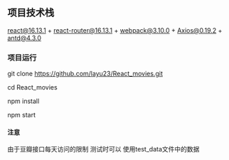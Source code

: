 
## 项目技术栈

react@16.13.1 +  react-router@16.13.1 + webpack@3.10.0 + Axios@0.19.2 + antd@4.3.0

### 项目运行

git clone https://github.com/layu23/React_movies.git

cd React_movies 

npm install 

npm start 

#### 注意

由于豆瓣接口每天访问的限制
测试时可以 使用test_data文件中的数据

